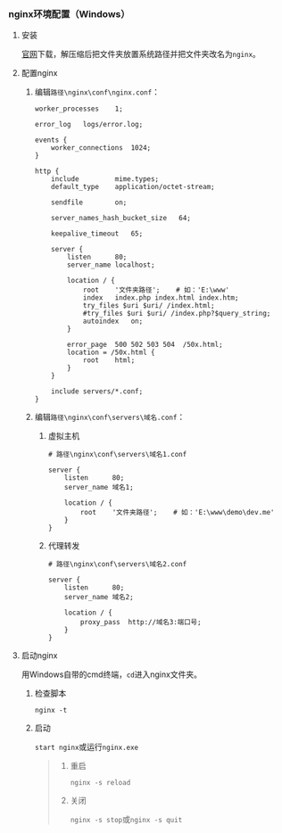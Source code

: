 ### nginx环境配置（Windows）

1. 安装

    [官网](https://nginx.org/)下载，解压缩后把文件夹放置系统路径并把文件夹改名为`nginx`。
2. 配置nginx

    1. 编辑`路径\nginx\conf\nginx.conf`：

        ```text
        worker_processes    1;

        error_log   logs/error.log;

        events {
            worker_connections  1024;
        }

        http {
            include         mime.types;
            default_type    application/octet-stream;

            sendfile        on;

            server_names_hash_bucket_size   64;

            keepalive_timeout   65;

            server {
                listen      80;
                server_name localhost;

                location / {
                    root    '文件夹路径';    # 如：'E:\www'
                    index   index.php index.html index.htm;
                    try_files $uri $uri/ /index.html;
                    #try_files $uri $uri/ /index.php?$query_string;
                    autoindex   on;
                }

                error_page  500 502 503 504  /50x.html;
                location = /50x.html {
                    root    html;
                }
            }

            include servers/*.conf;
        }
        ```
    2. 编辑`路径\nginx\conf\servers\域名.conf`：

        1. 虚拟主机

            ```text
            # 路径\nginx\conf\servers\域名1.conf

            server {
                listen      80;
                server_name 域名1;

                location / {
                    root    '文件夹路径';    # 如：'E:\www\demo\dev.me'
                }
            }
            ```
        2. 代理转发

            ```text
            # 路径\nginx\conf\servers\域名2.conf

            server {
                listen      80;
                server_name 域名2;

                location / {
                    proxy_pass  http://域名3:端口号;
                }
            }
            ```
3. 启动nginx

    用Windows自带的cmd终端，`cd`进入nginx文件夹。

    1. 检查脚本

        `nginx -t`
    2. 启动

        `start nginx`或运行`nginx.exe`

        >1. 重启
        >
        >    `nginx -s reload`
        >2. 关闭
        >
        >    `nginx -s stop`或`nginx -s quit`
